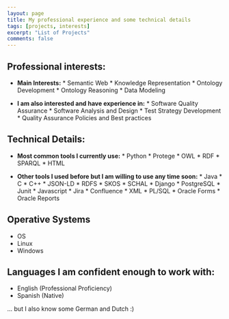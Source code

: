 ```yaml
---
layout: page
title: My professional experience and some technical details
tags: [projects, interests]
excerpt: "List of Projects"
comments: false
---
```

## Professional interests:
* __Main Interests:__
              * Semantic Web
              * Knowledge Representation
              * Ontology Development
              * Ontology Reasoning
              * Data Modeling

* __I am also interested and have experience in:__
              * Software Quality Assurance
                    * Software Analysis and Design
                    * Test Strategy Development
                    * Quality Assurance Policies and Best practices

## Technical Details:

* __Most common tools I currently use:__
              * Python
              * Protege
              * OWL
              * RDF
              * SPARQL
              * HTML

* __Other tools I used before but I am willing to use any time soon:__
              * Java
              * C
              * C++
              * JSON-LD
              * RDFS
              * SKOS
              * SCHAL
              * Django
              * PostgreSQL
              * Junit
              * Javascript
              * Jira
              * Confluence
              * XML
              * PL/SQL
              * Oracle Forms
              * Oracle Reports

## Operative Systems
* OS
* Linux
* Windows

## Languages I am confident enough to work with:
* English (Professional Proficiency)
* Spanish (Native)

... but I also know some German and Dutch :)
